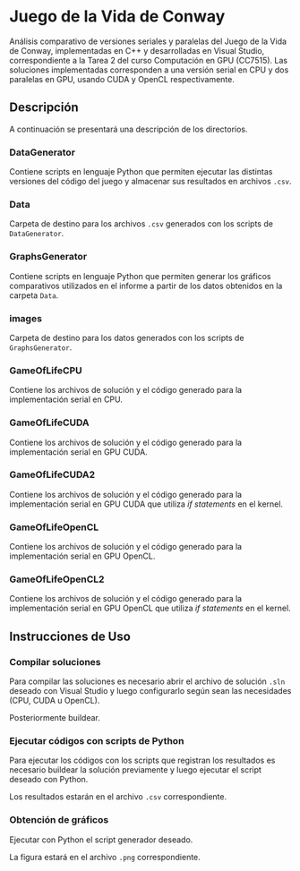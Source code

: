 # Juego de la Vida de Conway

Análisis comparativo de versiones seriales y paralelas del Juego de la Vida de Conway, implementadas en C++ y desarrolladas en Visual Studio, correspondiente a la Tarea 2 del curso Computación en GPU (CC7515). Las soluciones implementadas corresponden a una versión serial en CPU y dos paralelas en GPU, usando CUDA y OpenCL respectivamente.

## Descripción
A continuación se presentará una descripción de los directorios.

### DataGenerator
Contiene scripts en lenguaje Python que permiten ejecutar las distintas versiones del código del juego y almacenar sus resultados en archivos ```.csv```.

### Data
Carpeta de destino para los archivos ```.csv``` generados con los scripts de ```DataGenerator```.

### GraphsGenerator
Contiene scripts en lenguaje Python que permiten generar los gráficos comparativos utilizados en el informe a partir de los datos obtenidos en la carpeta ```Data```.

### images
Carpeta de destino para los datos generados con los scripts de ```GraphsGenerator```.

### GameOfLifeCPU
Contiene los archivos de solución y el código generado para la implementación serial en CPU.

### GameOfLifeCUDA
Contiene los archivos de solución y el código generado para la implementación serial en GPU CUDA.

### GameOfLifeCUDA2
Contiene los archivos de solución y el código generado para la implementación serial en GPU CUDA que utiliza *if statements* en el kernel.

### GameOfLifeOpenCL
Contiene los archivos de solución y el código generado para la implementación serial en GPU OpenCL.

### GameOfLifeOpenCL2
Contiene los archivos de solución y el código generado para la implementación serial en GPU OpenCL que utiliza *if statements* en el kernel.


## Instrucciones de Uso
### Compilar soluciones
Para compilar las soluciones es necesario abrir el archivo de solución ```.sln``` deseado con Visual Studio y luego configurarlo según sean las necesidades (CPU, CUDA u OpenCL).

Posteriormente buildear.

### Ejecutar códigos con scripts de Python
Para ejecutar los códigos con los scripts que registran los resultados es necesario buildear la solución previamente y luego ejecutar el script deseado con Python.

Los resultados estarán en el archivo ```.csv``` correspondiente.

### Obtención de gráficos
Ejecutar con Python el script generador deseado. 

La figura estará en el archivo ```.png``` correspondiente.